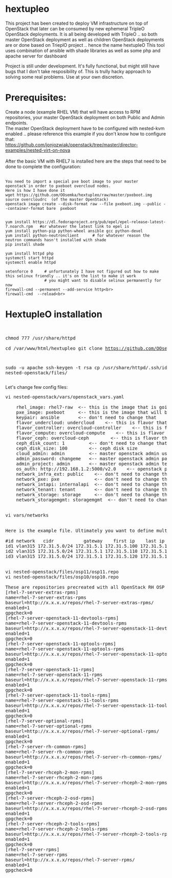 # hextupleo
This project has been created to deploy VM infrastructure on top of OpenStack that later can be consumed by new ephemeral TripleO OpenStack deployments.
It is all being developed with TripleO .. so both master OpenStack deployment as well as children OpenStack deployments are or done based on TrieplO project .. hence the name hextupleO
This tool uses combination of ansible with shade libraries as well as some php and apache server for dashboard

Project is still under development. It's fully functional, but might still have bugs that I don't take resposibility of.
This is trully hacky approach to solving some real problems. Use at your own discretion.

<h1>Prerequisites:</h1>

Create a node (example RHEL VM) that will have access to RPM repositories, your master OpenStack deployment on both Public and Admin endpoints. <br>
The master OpenStack deployment have to be configured with nested-kvm enabled .. please reference this example if you don't know how to configure that:<br>
https://github.com/jonjozwiak/openstack/tree/master/director-examples/nested-virt-on-nova<br>
<br>
After the basic VM with RHEL7 is installed here are the steps that need to be done to complete the configuration:<br>
<br>
```
You need to import a special pxe boot image to your master openstack`in order to pxeboot overcloud nodes.
Here is how I have done it
wget https://github.com/OOsemka/hextupleo/raw/master/pxeboot.img
source overcloudrc  (of the master OpenStack)
openstack image create --disk-format raw --file pxeboot.img --public --container-format bare  pxeboot


yum install https://dl.fedoraproject.org/pub/epel/epel-release-latest-7.noarch.rpm   #or whatever the latest link to epel is
yum install python-pip python-wheel ansible gcc python-devel
yum install python-neutronclient      # for whatever reason the neutron commands hasn't installed with shade 
pip install shade              

yum install httpd php
systemctl start httpd
systemctl enable httpd

setenforce 0     # unfortunately I have not figured out how to make this selinux friendly .. it's on the list to make it work
                 # you might want to disable selinux permanently for now
firewall-cmd --permanent --add-service http<br>
firewall-cmd  --reload<br>
```
<h1> HextupleO installation </h1>
<pre>
 
chmod 777 /usr/share/httpd  
cd /var/www/html/hextupleo
git clone https://github.com/OOsemka/hextupleo.git<br>

sudo -u apache ssh-keygen -t rsa
cp /usr/share/httpd/.ssh/id_rsa.pub nested-openstack/files/
</pre>
Let's change few config files:
<pre>
vi nested-openstack/vars/openstack_vars.yaml

    rhel_image: rhel7-raw  <-- this is the image that is going to be used for undercloud deployment
    pxe_image: pxeboot     <-- this is the image that will be used for all the overcloud nodes
    keypair: ansible       <-- don't need to change that
    flavor_undercloud: undercloud    <-- this is flavor that is going to be used for undercloud and needs to be pre-created
    flavor_controller: overcloud-controller    <-- this is flavor that is going to be used for controllers and needs to be pre-created
    flavor_compute: overcloud-compute    <-- this is flavor that is going to be used for compute and needs to be pre-created
    flavor_ceph: overcloud-ceph        <-- this is flavor that is going to be used for ceph and needs to be pre-created
    ceph_disk_count: 1         <-- don't need to change that 
    ceph_disk_size: 100        <-- ceph disk size
    cloud_admin: admin         <-- master openstack admin user 
    admin_password: changeme   <-- master openstack admin password 
    admin_project: admin       <-- master openstack admin tenant
    os_auth: http://192.168.1.2:5000/v2.0    <-- openstack public endpoint
    network_infra_ext: public    <-- don't need to change that 
    network_pxe: pxe             <-- don't need to change that 
    network_intapi: internalapi  <-- don't need to change that 
    network_tenant: tenant       <-- don't need to change that 
    network_storage: storage     <-- don't need to change that 
    network_storagemgmt: storagemgmt  <-- don't need to change that 
    
    
vi vars/networks


Here is the example file. Ultimately you want to define multiple external subnets that will be used by your openstack children. This file is your local database of what is being consumed by which openstack deployment. Also make sure IP addresses don't overlap - the network has also need to be pre-created in OpenStack master 

#id network   cidr           gateway    first ip    last ip
id1 vlan315 172.31.5.0/24 172.31.5.1 172.31.5.100 172.31.5.109 
id2 vlan315 172.31.5.0/24 172.31.5.1 172.31.5.110 172.31.5.119
id3 vlan315 172.31.5.0/24 172.31.5.1 172.31.5.120 172.31.5.129


vi nested-openstack/files/osp11/osp11.repo
vi nested-openstack/files/osp10/osp10.repo

These are repositories precreated with all OpenStack RH OSP rpms (you need to pre-create that first). Example:
[rhel-7-server-extras-rpms]
name=rhel-7-server-extras-rpms
baseurl=http://x.x.x.x/repos/rhel-7-server-extras-rpms/
enabled=1
gpgcheck=0
[rhel-7-server-openstack-11-devtools-rpms]
name=rhel-7-server-openstack-11-devtools-rpms
baseurl=http://x.x.x.x/repos/rhel-7-server-openstack-11-devtools-rpms/
enabled=1
gpgcheck=0
[rhel-7-server-openstack-11-optools-rpms]
name=rhel-7-server-openstack-11-optools-rpms
baseurl=http://x.x.x.x/repos/rhel-7-server-openstack-11-optools-rpms/
enabled=1
gpgcheck=0
[rhel-7-server-openstack-11-rpms]
name=rhel-7-server-openstack-11-rpms
baseurl=http://x.x.x.x/repos/rhel-7-server-openstack-11-rpms/
enabled=1
gpgcheck=0
[rhel-7-server-openstack-11-tools-rpms]
name=rhel-7-server-openstack-11-tools-rpms
baseurl=http://x.x.x.x/repos/rhel-7-server-openstack-11-tools-rpms/
enabled=1
gpgcheck=0
[rhel-7-server-optional-rpms]
name=rhel-7-server-optional-rpms
baseurl=http://x.x.x.x/repos/rhel-7-server-optional-rpms/
enabled=1
gpgcheck=0
[rhel-7-server-rh-common-rpms]
name=rhel-7-server-rh-common-rpms
baseurl=http://x.x.x.x/repos/rhel-7-server-rh-common-rpms/
enabled=1
gpgcheck=0
[rhel-7-server-rhceph-2-mon-rpms]
name=rhel-7-server-rhceph-2-mon-rpms
baseurl=http://x.x.x.x/repos/rhel-7-server-rhceph-2-mon-rpms/
enabled=1
gpgcheck=0
[rhel-7-server-rhceph-2-osd-rpms]
name=rhel-7-server-rhceph-2-osd-rpms
baseurl=http://x.x.x.x/repos/rhel-7-server-rhceph-2-osd-rpms/
enabled=1
gpgcheck=0
[rhel-7-server-rhceph-2-tools-rpms]
name=rhel-7-server-rhceph-2-tools-rpms
baseurl=http://x.x.x.x/repos/rhel-7-server-rhceph-2-tools-rpms/
enabled=1
gpgcheck=0
[rhel-7-server-rpms]
name=rhel-7-server-rpms
baseurl=http://x.x.x.x/repos/rhel-7-server-rpms/
enabled=1
gpgcheck=0


</pre>
